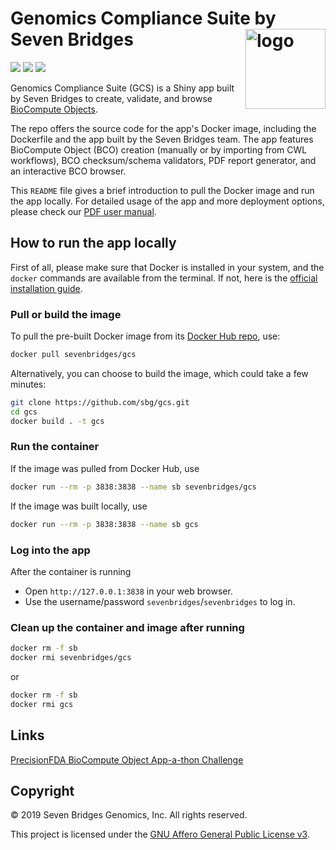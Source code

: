 # Genomics Compliance Suite by Seven Bridges <a href="https://www.sevenbridges.com"><img src="https://raw.githubusercontent.com/sbg/gcs/master/logo.png" align="right" alt="logo" height="128" width="128" /></a>

[![](https://img.shields.io/docker/cloud/build/sevenbridges/gcs.svg)](https://hub.docker.com/r/sevenbridges/gcs/builds)
[![](https://img.shields.io/docker/pulls/sevenbridges/gcs.svg)](https://hub.docker.com/r/sevenbridges/gcs)
[![](https://images.microbadger.com/badges/image/sevenbridges/gcs.svg)](https://microbadger.com/images/sevenbridges/gcs)

Genomics Compliance Suite (GCS) is a Shiny app built by Seven Bridges to create, validate, and browse [BioCompute Objects](https://biocomputeobject.org/).

The repo offers the source code for the app's Docker image, including the Dockerfile and the app built by the Seven Bridges team. The app features BioCompute Object (BCO) creation (manually or by importing from CWL workflows), BCO checksum/schema validators, PDF report generator, and an interactive BCO browser.

This `README` file gives a brief introduction to pull the Docker image and run the app locally. For detailed usage of the app and more deployment options, please check our [PDF user manual](https://github.com/sbg/gcs/blob/master/sevenbridges-gcs-user-manual.pdf).

## How to run the app locally

First of all, please make sure that Docker is installed in your system, and the `docker` commands are available from the terminal. If not, here is the [official installation guide](https://docs.docker.com/install/).

### Pull or build the image

To pull the pre-built Docker image from its [Docker Hub repo](https://cloud.docker.com/repository/docker/sevenbridges/gcs), use:

```bash
docker pull sevenbridges/gcs
```

Alternatively, you can choose to build the image, which could take a few minutes:

```bash
git clone https://github.com/sbg/gcs.git
cd gcs
docker build . -t gcs
```

### Run the container

If the image was pulled from Docker Hub, use

```bash
docker run --rm -p 3838:3838 --name sb sevenbridges/gcs
```

If the image was built locally, use

```bash
docker run --rm -p 3838:3838 --name sb gcs
```

### Log into the app

After the container is running

- Open `http://127.0.0.1:3838` in your web browser.
- Use the username/password `sevenbridges`/`sevenbridges` to log in.

### Clean up the container and image after running

```bash
docker rm -f sb
docker rmi sevenbridges/gcs
```

or

```bash
docker rm -f sb
docker rmi gcs
```

## Links

[PrecisionFDA BioCompute Object App-a-thon Challenge](https://precision.fda.gov/challenges/7/view)

## Copyright

© 2019 Seven Bridges Genomics, Inc. All rights reserved.

This project is licensed under the [GNU Affero General Public License v3](LICENSE).
